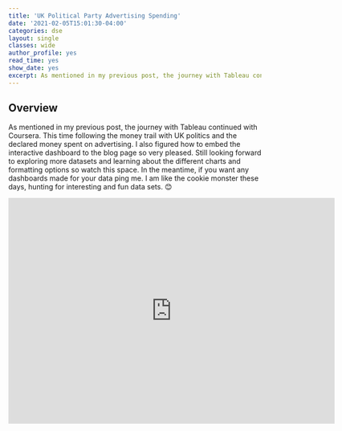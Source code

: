 ```yaml
---
title: 'UK Political Party Advertising Spending'
date: '2021-02-05T15:01:30-04:00'
categories: dse
layout: single
classes: wide
author_profile: yes
read_time: yes
show_date: yes
excerpt: As mentioned in my previous post, the journey with Tableau continued with Coursera. This time following the money trail with UK politics and Advertising spending.
---
```


## **Overview**  


As mentioned in my previous post, the journey with Tableau continued with Coursera. This time following the money trail with UK politics and the declared money spent on advertising. I also figured how to embed the interactive dashboard to the blog page so very pleased. Still looking forward to exploring more datasets and learning about the different charts and formatting options so watch this space. In the meantime, if you want any dashboards made for your data ping me. I am like the cookie monster these days, hunting for interesting and fun data sets. 😊  

<iframe seamless frameborder="0" src="https://public.tableau.com/views/MakeOverMondayCommunityProject/UKPoliticalPartyAdvertisingSpenditure?:embed=yes&:display_count=yes&:showVizHome=no" width = '650' height = '450' scrolling='yes' ></iframe>



